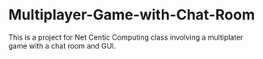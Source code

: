# Multiplayer-Game-with-Chat-Room
This is a project for Net Centic Computing class  involving a multiplater game with a chat room and GUI.
